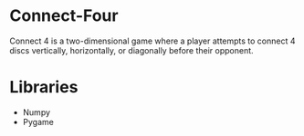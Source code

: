 # Connect-Four
Connect 4 is a two-dimensional game where a player attempts to connect 4 discs vertically, horizontally, or diagonally before their opponent.

# Libraries
- Numpy
- Pygame
